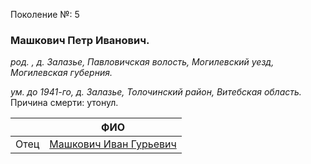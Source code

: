 Поколение №: 5

### Машкович Петр Иванович.

_род. , д. Залазье, Павловичская волость, Могилевский уезд, Могилевская губерния._

_ум. до 1941-го, д. Залазье, Толочинский район, Витебская область._
Причина смерти: утонул. 

|      | ФИО                                                                 |
|------|---------------------------------------------------------------------|
| Отец | [Машкович Иван Гурьевич](/ancestors/4-Машкович-Иван-Гурьевич)       |
